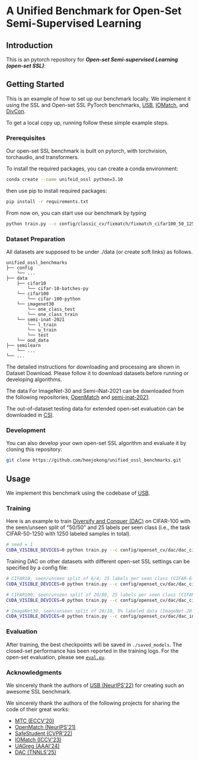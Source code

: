 # A Unified Benchmark for Open-Set Semi-Supervised Learning

## Introduction

This is an pytorch repository for ***Open-set Semi-supervised Learning (open-set SSL)***:


## Getting Started

This is an example of how to set up our benchmark locally. We implement it using the SSL and Open-set SSL PyTorch benchmarks, [USB](https://github.com/microsoft/Semi-supervised-learning), [IOMatch](https://github.com/nukezil/IOMatch), and [DivCon](https://github.com/heejokong/DivCon).

To get a local copy up, running follow these simple example steps.


### Prerequisites

Our open-set SSL benchmark is built on pytorch, with torchvision, torchaudio, and transformers.

To install the required packages, you can create a conda environment:
```sh
conda create --name unifeid_ossl python=3.10
```

then use pip to install required packages:
```sh
pip install -r requirements.txt
```

From now on, you can start use our benchmark by typing
```sh
python train.py --c config/classic_cv/fixmatch/fixmatch_cifar100_50_1250_1.yaml
```

### Dataset Preparation

All datasets are supposed to be under ./data (or create soft links) as follows.
```
unified_ossl_benchmarks
├── config
    └── ...
├── data
    ├── cifar10
        └── cifar-10-batches-py
    └── cifar100
        └── cifar-100-python
    └── imagenet30
        └── one_class_test
        └── one_class_train
    └── semi-inat-2021
        └── l_train
        └── u_train
        └── test
    └── ood_data
├── semilearn
    └── ...
└── ...
```

The detailed instructions for downloading and processing are shown in Dataset Download. Please follow it to download datasets before running or developing algorithms.

The data For ImageNet-30 and Semi-iNat-2021 can be downloaded from the following repositories, [OpenMatch](https://github.com/VisionLearningGroup/OP_Match) and [semi-inat-2021](https://github.com/cvl-umass/semi-inat-2021). 

The out-of-dataset testing data for extended open-set evaluation can be downloaded in [CSI](https://github.com/alinlab/CSI).


### Development

You can also develop your own open-set SSL algorithm and evaluate it by cloning this repository:
```sh
git clone https://github.com/heejokong/unified_ossl_benchmarks.git
```


## Usage

We implement this benchmark using the codebase of [USB](https://github.com/microsoft/Semi-supervised-learning).


### Training

Here is an example to train [Diversify and Conquer (DAC)](./semilearn/algorithms/dac/dac.py) on CIFAR-100 with the seen/unseen split of "50/50" and 25 labels per seen class (i.e., the task CIFAR-50-1250 with 1250 labeled samples in total).
```sh
# seed = 1
CUDA_VISIBLE_DEVICES=0 python train.py --c config/openset_cv/dac/dac_cifar100_50_1250_1.yaml
```

Training DAC on other datasets with different open-set SSL settings can be specified by a config file:
```sh
# CIFAR10, seen/unseen split of 6/4, 25 labels per seen class (CIFAR-6-150), seed = 1
CUDA_VISIBLE_DEVICES=0 python train.py --c config/openset_cv/dac/dac_cifar10_6_150_1.yaml

# CIFAR100, seen/unseen split of 20/80, 25 labels per seen class (CIFAR-20-500), seed = 1
CUDA_VISIBLE_DEVICES=0 python train.py --c config/openset_cv/dac/dac_cifar100_20_500_1.yaml

# ImageNet30, seen/unseen split of 20/10, 5% labeled data (ImageNet-20-p5), seed = 1
CUDA_VISIBLE_DEVICES=0 python train.py --c config/openset_cv/dac/dac_in30_p5_1.yaml
```


### Evaluation

After training, the best checkpoints will be saved in ``./saved_models``. The closed-set performance has been reported in the training logs. For the open-set evaluation, please see [``eval.py``](./eval.py).


### Acknowledgments

We sincerely thank the authors of [USB (NeurIPS'22)](https://github.com/microsoft/Semi-supervised-learning) for creating such an awesome SSL benchmark.

We sincerely thank the authors of the following projects for sharing the code of their great works:

- [MTC (ECCV'20)](https://github.com/YU1ut/Multi-Task-Curriculum-Framework-for-Open-Set-SSL)
- [OpenMatch (NeurIPS'21)](https://github.com/VisionLearningGroup/OP_Match)
- [SafeStudent (CVPR'22)](https://github.com/Zhanlo/Safe-Student)
- [IOMatch (ICCV'23)](https://github.com/nukezil/IOMatch)
- [UAGreg (AAAI'24)](https://github.com/heejokong/UAGreg)
- [DAC (TNNLS'25)](https://github.com/heejokong/DivCon)
